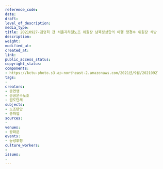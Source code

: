 ```yaml
---
reference_code: 
date: 
draft: 
level_of_description: 
media_type: 
title: 20210927-김명희 전 서울지하철노조 위원장 남북정상합의 이행 양경수 위원장 석방 단식농성 9일차 지지방문
description: 
weight: 
modified_at: 
created_at: 
link: 
public_access_status: 
copyright_status: 
components:
- https://kctu-photo.s3.ap-northeast-2.amazonaws.com/2021년/9월/20210927-김명희+전+서울지하철노조+위원장+남북정상합의+이행+양경수+위원장+석방+단식농성+9일차+지지방문/_5D40052.jpg
tags:
- 
creators:
- 총연맹
- 공공운수노조
- 원로단체
subjects:
- 노조탄압
- 총파업
sources:
- 
venues:
- 광화문
events:
- 농성투쟁
culture_workers:
- 
issues:
- 
---
```

